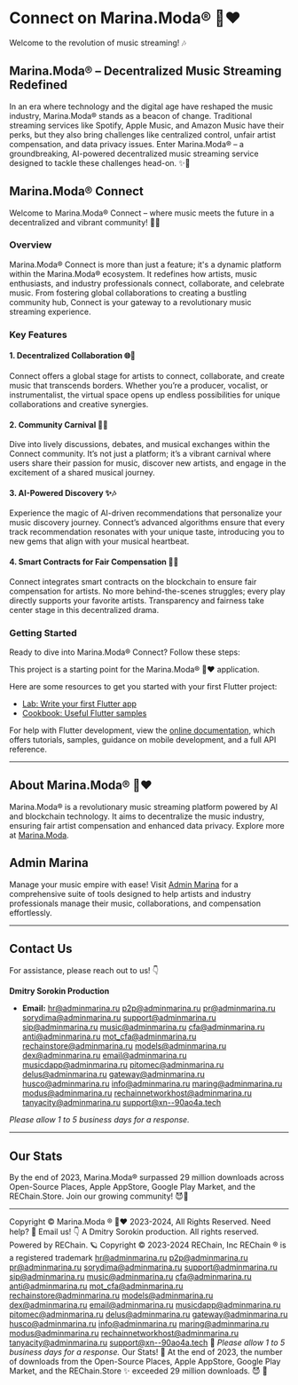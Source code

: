 # Connect on Marina.Moda® 💖♥️

Welcome to the revolution of music streaming! 🎶

## Marina.Moda® – Decentralized Music Streaming Redefined

In an era where technology and the digital age have reshaped the music industry, Marina.Moda® stands as a beacon of change. Traditional streaming services like Spotify, Apple Music, and Amazon Music have their perks, but they also bring challenges like centralized control, unfair artist compensation, and data privacy issues. Enter Marina.Moda® – a groundbreaking, AI-powered decentralized music streaming service designed to tackle these challenges head-on. ✨🤖

## Marina.Moda® Connect

Welcome to Marina.Moda® Connect – where music meets the future in a decentralized and vibrant community! 🚀🎵

### Overview

Marina.Moda® Connect is more than just a feature; it's a dynamic platform within the Marina.Moda® ecosystem. It redefines how artists, music enthusiasts, and industry professionals connect, collaborate, and celebrate music. From fostering global collaborations to creating a bustling community hub, Connect is your gateway to a revolutionary music streaming experience.

### Key Features

#### 1. **Decentralized Collaboration 🌐🤝**
Connect offers a global stage for artists to connect, collaborate, and create music that transcends borders. Whether you’re a producer, vocalist, or instrumentalist, the virtual space opens up endless possibilities for unique collaborations and creative synergies.

#### 2. **Community Carnival 🎉🎤**
Dive into lively discussions, debates, and musical exchanges within the Connect community. It’s not just a platform; it’s a vibrant carnival where users share their passion for music, discover new artists, and engage in the excitement of a shared musical journey.

#### 3. **AI-Powered Discovery ✨🎶**
Experience the magic of AI-driven recommendations that personalize your music discovery journey. Connect’s advanced algorithms ensure that every track recommendation resonates with your unique taste, introducing you to new gems that align with your musical heartbeat.

#### 4. **Smart Contracts for Fair Compensation 💸🎸**
Connect integrates smart contracts on the blockchain to ensure fair compensation for artists. No more behind-the-scenes struggles; every play directly supports your favorite artists. Transparency and fairness take center stage in this decentralized drama.

### Getting Started

Ready to dive into Marina.Moda® Connect? Follow these steps:

This project is a starting point for the Marina.Moda® 💖♥️ application.

Here are some resources to get you started with your first Flutter project:

- [Lab: Write your first Flutter app](https://docs.flutter.dev/get-started/codelab)
- [Cookbook: Useful Flutter samples](https://docs.flutter.dev/cookbook)

For help with Flutter development, view the [online documentation](https://docs.flutter.dev/), which offers tutorials, samples, guidance on mobile development, and a full API reference.

---

## About Marina.Moda® 💖♥️

Marina.Moda® is a revolutionary music streaming platform powered by AI and blockchain technology. It aims to decentralize the music industry, ensuring fair artist compensation and enhanced data privacy. Explore more at [Marina.Moda](https://marina.rechain.network).

## Admin Marina 

Manage your music empire with ease! Visit [Admin Marina](https://domestic.rechain.network) for a comprehensive suite of tools designed to help artists and industry professionals manage their music, collaborations, and compensation effortlessly.

---

## Contact Us

For assistance, please reach out to us! 👇

**Dmitry Sorokin Production**

- **Email:** hr@adminmarina.ru p2p@adminmarina.ru pr@adminmarina.ru sorydima@adminmarina.ru support@adminmarina.ru sip@adminmarina.ru music@adminmarina.ru cfa@adminmarina.ru anti@adminmarina.ru mot_cfa@adminmarina.ru rechainstore@adminmarina.ru models@adminmarina.ru dex@adminmarina.ru email@adminmarina.ru musicdapp@adminmarina.ru pitomec@adminmarina.ru delus@adminmarina.ru gateway@adminmarina.ru husco@adminmarina.ru info@adminmarina.ru maring@adminmarina.ru modus@adminmarina.ru rechainnetworkhost@adminmarina.ru tanyacity@adminmarina.ru support@xn--90ao4a.tech

*Please allow 1 to 5 business days for a response.*

---

## Our Stats

By the end of 2023, Marina.Moda® surpassed 29 million downloads across Open-Source Places, Apple AppStore, Google Play Market, and the REChain.Store. Join our growing community! 😈👀

---

Copyright © Marina.Moda ® 💖♥️ 2023-2024, All Rights Reserved. Need help? 🤔 Email us! 👇 A Dmitry Sorokin production. All rights reserved. Powered by REChain. 🪐 Copyright © 2023-2024 REChain, Inc REChain ® is a registered trademark hr@adminmarina.ru p2p@adminmarina.ru pr@adminmarina.ru sorydima@adminmarina.ru support@adminmarina.ru sip@adminmarina.ru music@adminmarina.ru cfa@adminmarina.ru anti@adminmarina.ru mot_cfa@adminmarina.ru rechainstore@adminmarina.ru models@adminmarina.ru dex@adminmarina.ru email@adminmarina.ru musicdapp@adminmarina.ru pitomec@adminmarina.ru delus@adminmarina.ru gateway@adminmarina.ru husco@adminmarina.ru info@adminmarina.ru maring@adminmarina.ru modus@adminmarina.ru rechainnetworkhost@adminmarina.ru tanyacity@adminmarina.ru support@xn--90ao4a.tech 💌 *Please allow 1 to 5 business days for a response.* Our Stats! 👀 At the end of 2023, the number of downloads from the Open-Source Places, Apple AppStore, Google Play Market, and the REChain.Store ✨ exceeded 29 million downloads. 😈 👀
